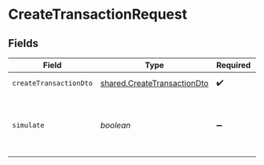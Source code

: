 # CreateTransactionRequest


## Fields

| Field                                                                             | Type                                                                              | Required                                                                          | Description                                                                       |
| --------------------------------------------------------------------------------- | --------------------------------------------------------------------------------- | --------------------------------------------------------------------------------- | --------------------------------------------------------------------------------- |
| `createTransactionDto`                                                            | [shared.CreateTransactionDto](../../../sdk/models/shared/createtransactiondto.md) | :heavy_check_mark:                                                                | Transaction payload                                                               |
| `simulate`                                                                        | *boolean*                                                                         | :heavy_minus_sign:                                                                | Boolean for transaction simulation. Will estimate gas price.                      |
